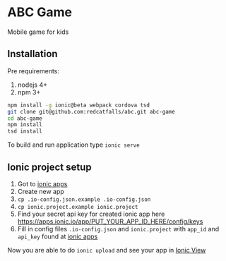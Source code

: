 # ABC Game
Mobile game for kids

## Installation

Pre requirements:

1. nodejs 4+
2. npm 3+

``` bash
npm install -g ionic@beta webpack cordova tsd
git clone git@github.com:redcatfalls/abc.git abc-game
cd abc-game
npm install
tsd install
```

To build and run application type `ionic serve`

## Ionic project setup

1. Got to [ionic apps](https://apps.ionic.io/apps)
2. Create new app
3. `cp .io-config.json.example .io-config.json`
4. `cp ionic.project.example ionic.project`
5. Find your secret api key for created ionic app here https://apps.ionic.io/app/PUT_YOUR_APP_ID_HERE/config/keys
6. Fill in config files `.io-config.json` and `ionic.project` with `app_id` and `api_key` found at [ionic apps](https://apps.ionic.io/apps)

Now you are able to do `ionic upload` and see your app in [Ionic View](http://view.ionic.io/)
